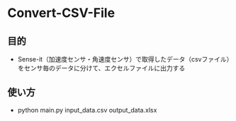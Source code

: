 # Convert-CSV-File
## 目的
- Sense-it（加速度センサ・角速度センサ）で取得したデータ（csvファイル）をセンサ毎のデータに分けて、エクセルファイルに出力する
## 使い方
- python main.py input_data.csv output_data.xlsx
